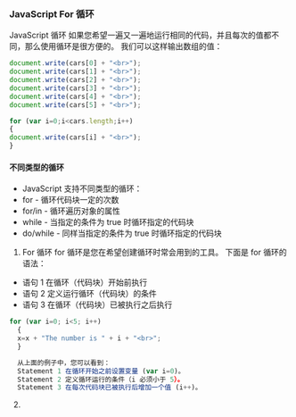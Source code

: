 ### JavaScript For 循环

JavaScript 循环
如果您希望一遍又一遍地运行相同的代码，并且每次的值都不同，那么使用循环是很方便的。
我们可以这样输出数组的值：

```js
document.write(cars[0] + "<br>");
document.write(cars[1] + "<br>");
document.write(cars[2] + "<br>");
document.write(cars[3] + "<br>");
document.write(cars[4] + "<br>");
document.write(cars[5] + "<br>");
```


```js
for (var i=0;i<cars.length;i++)
{
document.write(cars[i] + "<br>");
}
```


#### 不同类型的循环
- JavaScript 支持不同类型的循环：
- for - 循环代码块一定的次数
- for/in - 循环遍历对象的属性
- while - 当指定的条件为 true 时循环指定的代码块
- do/while - 同样当指定的条件为 true 时循环指定的代码块


1. For 循环
for 循环是您在希望创建循环时常会用到的工具。
下面是 for 循环的语法：

- 语句 1 在循环（代码块）开始前执行
- 语句 2 定义运行循环（代码块）的条件
- 语句 3 在循环（代码块）已被执行之后执行

```js
for (var i=0; i<5; i++)
  {
  x=x + "The number is " + i + "<br>";
  }

  从上面的例子中，您可以看到：
  Statement 1 在循环开始之前设置变量 (var i=0)。
  Statement 2 定义循环运行的条件（i 必须小于 5）。
  Statement 3 在每次代码块已被执行后增加一个值 (i++)。

```

2. 
